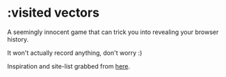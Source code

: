 :visited vectors
================

A seemingly innocent game that can trick you into revealing your browser history.

It won't actually record anything, don't worry :)

Inspiration and site-list grabbed from [here](https://github.com/Conlectus/WhoAmI).
